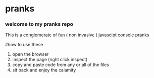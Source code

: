 # pranks
### welcome to my pranks repo
This is a conglomerate of fun ( non invasive ) javascipt console pranks

#how to use these
1. open the browser
2. inspect the page (right click inspect)
3. copy and paste code from any or all of the files
4. sit back and enjoy the calamity
